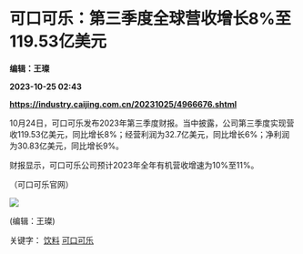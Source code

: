 # 可口可乐：第三季度全球营收增长8%至119.53亿美元
**编辑：王璨**

**2023-10-25 02:43**

**https://industry.caijing.com.cn/20231025/4966676.shtml**

10月24日，可口可乐发布2023年第三季度财报。当中披露，公司第三季度实现营收119.53亿美元，同比增长8%；经营利润为32.7亿美元，同比增长6%；净利润为30.83亿美元，同比增长9%。

财报显示，可口可乐公司预计2023年全年有机营收增速为10%至11%。

（可口可乐官网）

![](https://tx1.cdn.caijing.com.cn/2014-03-27/114048455.jpg)

(编辑：王璨)

关键字： [饮料](https://app.caijing.com.cn/tags.php?tag=%E9%A5%AE%E6%96%99 "饮料") [可口可乐](https://app.caijing.com.cn/tags.php?tag=%E5%8F%AF%E5%8F%A3%E5%8F%AF%E4%B9%90 "可口可乐")